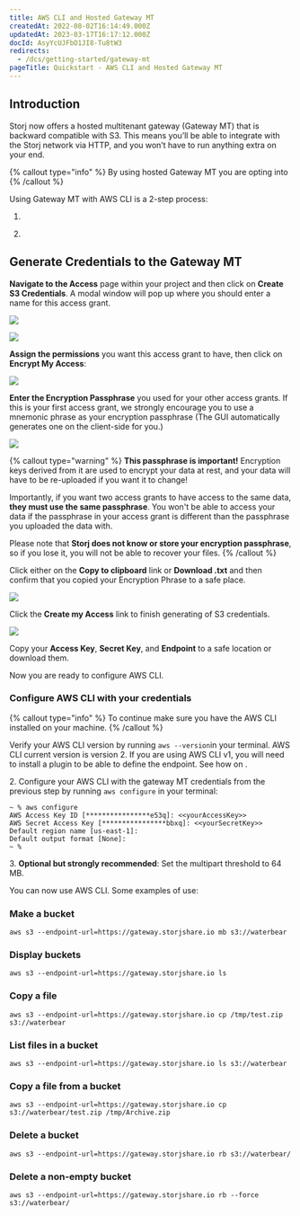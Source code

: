 ```yaml
---
title: AWS CLI and Hosted Gateway MT
createdAt: 2022-08-02T16:14:49.000Z
updatedAt: 2023-03-17T16:17:12.000Z
docId: AsyYcUJFbO1JI8-Tu8tW3
redirects:
  - /dcs/getting-started/gateway-mt
pageTitle: Quickstart - AWS CLI and Hosted Gateway MT
---
```


## Introduction

Storj now offers a hosted multitenant gateway (Gateway MT)  that is backward compatible with S3. This means you’ll be able to integrate with the Storj network via HTTP, and you won’t have to run anything extra on your end.

{% callout type="info"  %} 
By using hosted Gateway MT you are opting into [](docId\:hf2uumViqYvS1oq8TYbeW) &#x20;
{% /callout %}

Using Gateway MT with AWS CLI is a 2-step process:

1.  [](docId\:AsyYcUJFbO1JI8-Tu8tW3)

2.  [](docId\:AsyYcUJFbO1JI8-Tu8tW3)

## Generate Credentials to the Gateway MT

**Navigate to the Access** page within your project and then click on **Create S3 Credentials**. A modal window will pop up where you should enter a name for this access grant.

![](https://archbee-image-uploads.s3.amazonaws.com/kv3plx2xmXcUGcVl4Lttj/5RKA8emw0p4_ATa5USbzJ_qscredmt01.png)

![](https://archbee-image-uploads.s3.amazonaws.com/kv3plx2xmXcUGcVl4Lttj/JTMChfUIPD6gQmGc2e7uR_qscredmt02.png)

**Assign the permissions** you want this access grant to have, then click on **Encrypt My Access**:

![](https://archbee-image-uploads.s3.amazonaws.com/kv3plx2xmXcUGcVl4Lttj/HLTlQ4TBPQLLpr7ZJxetz_qscredmt03.png)

**Enter the Encryption Passphrase** you used for your other access grants. If this is your first access grant, we strongly encourage you to use a mnemonic phrase as your encryption passphrase (The GUI automatically generates one on the client-side for you.)

![](https://archbee-image-uploads.s3.amazonaws.com/kv3plx2xmXcUGcVl4Lttj/Ix5CB6wG-XseeBfJIXy4H_qscredmt04.png)

{% callout type="warning"  %} 
**This passphrase is important!** Encryption keys derived from it are used to encrypt your data at rest, and your data will have to be re-uploaded if you want it to change!

Importantly, if you want two access grants to have access to the same data, **they must use the same passphrase**. You won't be able to access your data if the passphrase in your access grant is different than the passphrase you uploaded the data with.

Please note that **Storj does not know or store your encryption passphrase**, so if you lose it, you will not be able to recover your files.
{% /callout %}

Click either on the **Copy to clipboard** link or **Download .txt** and then confirm that you copied your Encryption Phrase to a safe place.

![](https://archbee-image-uploads.s3.amazonaws.com/kv3plx2xmXcUGcVl4Lttj/HfTli7NU_1A--3mlLWq3M_qscredmt05.png)

Click the **Create my Access** link to finish generating of S3 credentials.

![](https://archbee-image-uploads.s3.amazonaws.com/kv3plx2xmXcUGcVl4Lttj/OUR0GHdpgzJjuZeepEQGX_qscredmt06.png)

Copy your **Access Key**, **Secret Key**, and **Endpoint** to a safe location or download them.

Now you are ready to configure AWS CLI.

### Configure AWS CLI with your credentials

{% callout type="info"  %} 
To continue make sure you have the AWS CLI installed on your machine.&#x20;
{% /callout %}

Verify your AWS CLI version by running `aws --version`in your terminal. AWS CLI current version is version 2. If you are using AWS CLI v1, you will need to install a plugin to be able to define the endpoint. See how on [](docId:20zlQyfMD9gmHJOUPx3jh).

2\. Configure your AWS CLI with the gateway MT credentials from the previous step by running `aws configure` in your terminal:

```Text
~ % aws configure 
AWS Access Key ID [****************e53q]: <<yourAccessKey>>
AWS Secret Access Key [****************bbxq]: <<yourSecretKey>>
Default region name [us-east-1]: 
Default output format [None]: 
~ % 
```

3\.  **Optional but strongly recommended**: Set the multipart threshold to 64 MB.&#x20;

You can now use AWS CLI. Some examples of use:

### Make a bucket

```Text
aws s3 --endpoint-url=https://gateway.storjshare.io mb s3://waterbear
```

### Display buckets

```Text
aws s3 --endpoint-url=https://gateway.storjshare.io ls
```

### Copy a file

```Text
aws s3 --endpoint-url=https://gateway.storjshare.io cp /tmp/test.zip s3://waterbear
```

### List files in a bucket

```Text
aws s3 --endpoint-url=https://gateway.storjshare.io ls s3://waterbear
```

### Copy a file from a bucket

```Text
aws s3 --endpoint-url=https://gateway.storjshare.io cp s3://waterbear/test.zip /tmp/Archive.zip
```

### Delete a bucket

```Text
aws s3 --endpoint-url=https://gateway.storjshare.io rb s3://waterbear/
```

### Delete a non-empty bucket

```Text
aws s3 --endpoint-url=https://gateway.storjshare.io rb --force s3://waterbear/
```

